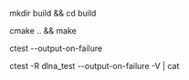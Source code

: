 mkdir build && cd build

cmake .. && make


ctest --output-on-failure


ctest -R dlna_test --output-on-failure -V | cat